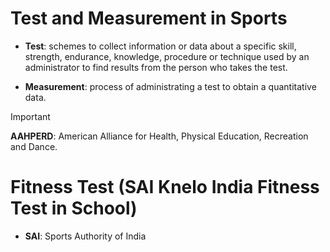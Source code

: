 # Test and Measurement in Sports 

- **Test**: schemes to collect information or data about a specific skill, strength, endurance, knowledge, procedure or technique used by an administrator to find results from the person who takes the test. 

- **Measurement**: process of administrating a test to obtain a quantitative data. 

> [!IMPORTANT]
> **AAHPERD**: American Alliance for Health, Physical Education, Recreation and Dance. 

# Fitness Test (SAI Knelo India Fitness Test in School)
- **SAI**: Sports Authority of India 

